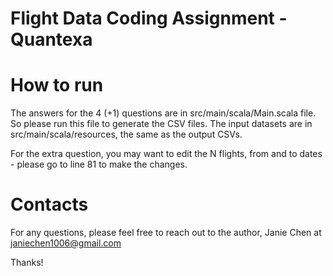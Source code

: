 # Flight Data Coding Assignment - Quantexa

# How to run

The answers for the 4 (+1) questions are in src/main/scala/Main.scala file. So please run this file to generate the CSV files. 
The input datasets are in src/main/scala/resources, the same as the output CSVs.

For the extra question, you may want to edit the N flights, from and to dates - please go to line 81 to make the changes. 

# Contacts
For any questions, please feel free to reach out to the author, Janie Chen at janiechen1006@gmail.com

Thanks!
